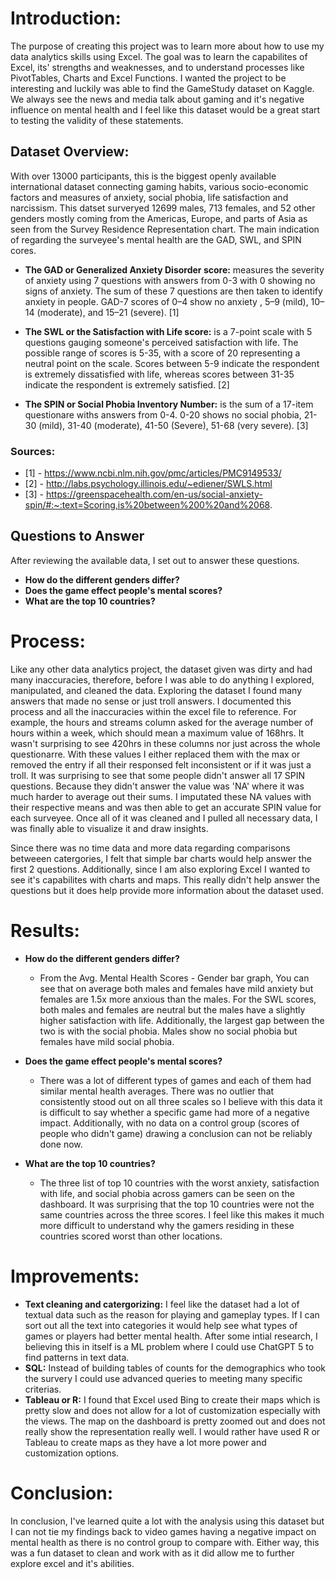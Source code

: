 # Introduction: 
The purpose of creating this project was to learn more about how to use my data analytics skills using Excel. The goal was to learn the capabilites of Excel, its' strengths and weaknesses, and to understand processes like PivotTables, Charts and Excel Functions. I wanted the project to be interesting and luckily was able to find the GameStudy dataset on Kaggle. We always see the news and media talk about gaming and it's negative influence on mental health and I feel like this dataset would be a great start to testing the validity of these statements. 

## Dataset Overview:
With over 13000 participants, this is the biggest openly available international dataset connecting gaming habits, various socio-economic factors and measures of anxiety, social phobia, life satisfaction and narcissism. This datset surveryed 12699 males, 713 females, and 52 other genders mostly coming from the Americas, Europe, and parts of Asia as seen from the Survey Residence Representation chart. The main indication of regarding the surveyee's mental health are the GAD, SWL, and SPIN cores. 

- **The GAD or Generalized Anxiety Disorder score:** measures the severity of anxiety using 7 questions with answers from 0-3 with 0 showing no signs of anxiety. The sum of these 7 questions are then taken to identify anxiety in people. GAD-7 scores of 0–4 show no anxiety , 5–9 (mild), 10–14 (moderate), and 15–21 (severe). [1]
  
- **The SWL or the Satisfaction with Life score:** is a 7-point scale with 5 questions gauging someone's perceived satisfaction with life. The possible range of scores is 5-35, with a score of 20 representing a neutral point on the scale. Scores between 5-9 indicate the respondent is extremely dissatisfied with life, whereas scores between 31-35 indicate the respondent is extremely satisfied. [2]
  
- **The SPIN or Social Phobia Inventory Number:** is the sum of a 17-item questionare withs answers from 0-4. 0-20 shows no social phobia, 21-30 (mild), 31-40 (moderate), 41-50 (Severe), 51-68 (very severe). [3]

### Sources:
- [1] - https://www.ncbi.nlm.nih.gov/pmc/articles/PMC9149533/
- [2] - http://labs.psychology.illinois.edu/~ediener/SWLS.html
- [3] - https://greenspacehealth.com/en-us/social-anxiety-spin/#:~:text=Scoring,is%20between%200%20and%2068.

## Questions to Answer
After reviewing the available data, I set out to answer these questions. 
- **How do the different genders differ?**
- **Does the game effect people's mental scores?**
- **What are the top 10 countries?**

# Process:
Like any other data analytics project, the dataset given was dirty and had many inaccuracies, therefore, before I was able to do anything I explored, manipulated, and cleaned the data. Exploring the dataset I found many answers that made no sense or just troll answers. I documented this process and all the inaccuracies within the excel file to reference. For example, the hours and streams column asked for the average number of hours within a week, which should mean a maximum value of 168hrs. It wasn't surprising to see 420hrs in these columns nor just across the whole questionarre. With these values I either replaced them with the max or removed the entry if all their responsed felt inconsistent or if it was just a troll. It was surprising to see that some people didn't answer all 17 SPIN questions. Because they didn't answer the value was 'NA' where it was much harder to average out their sums. I imputated these NA values with their respective means and was then able to get an accurate SPIN value for each surveyee. Once all of it was cleaned and I pulled all necessary data, I was finally able to visualize it and draw insights. 

Since there was no time data and more data regarding comparisons betweeen catergories, I felt that simple bar charts would help answer the first 2 questions. Additionally, since I am also exploring Excel I wanted to see it's capabilites with charts and maps. This really didn't help answer the questions but it does help provide more information about the dataset used. 

# Results:
- **How do the different genders differ?**
  - From the Avg. Mental Health Scores - Gender bar graph, You can see that on average both males and females have mild anxiety but females are 1.5x more anxious than the males. For the SWL scores, both males and females are neutral but the males have a slightly higher satisfaction with life. Additionally, the largest gap between the two is with the social phobia. Males show no social phobia but females have mild social phobia.
 
- **Does the game effect people's mental scores?**
  - There was a lot of different types of games and each of them had similar mental health averages. There was no outlier that consistently stood out on all three scales so I believe with this data it is difficult to say whether a specific game had more of a negative impact. Additionally, with no data on a control group  (scores of people who didn't game) drawing a conclusion can not be reliably done now.   

- **What are the top 10 countries?**
  - The three list of top 10 countries with the worst anxiety, satisfaction with life, and social phobia across gamers can be seen on the dashboard. It was surprising that the top 10 countries were not the same countries across the three scores. I feel like this makes it much more difficult to understand why the gamers residing in these countries scored worst than other locations.   

# Improvements:
- **Text cleaning and catergorizing:** I feel like the dataset had a lot of textual data such as the reason for playing and gameplay types. If I can sort out all the text into categories it would help see what types of games or players had better mental health. After some intial research, I believing this in itself is a ML problem where I could use ChatGPT 5 to find patterns in text data.
- **SQL:** Instead of building tables of counts for the demographics who took the survery I could use advanced queries to meeting many specific criterias.
- **Tableau or R:** I found that Excel used Bing to create their maps which is pretty slow and does not allow for a lot of customization especially with the views. The map on the dashboard is pretty zoomed out and does not really show the representation really well. I would rather have used R or Tableau to create maps as they have a lot more power and customization options.

# Conclusion:
In conclusion, I've learned quite a lot with the analysis using this dataset but I can not tie my findings back to video games having a negative impact on mental health as there is no control group to compare with. Either way, this was a fun dataset to clean and work with as it did allow me to further explore excel and it's abilities. 
